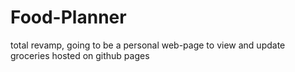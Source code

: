 # Food-Planner

total revamp, going to be a personal web-page to view and update groceries hosted on github pages
